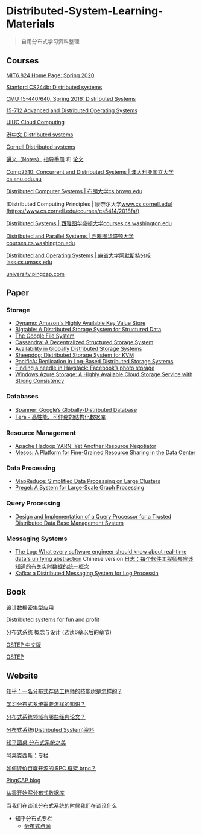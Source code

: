 # Distributed-System-Learning-Materials

> 自用分布式学习资料整理

## Courses

[MIT6.824 Home Page: Spring 2020](https://pdos.csail.mit.edu/6.824/)

[Stanford CS244b: Distributed systems](http://www.scs.stanford.edu/14au-cs244b/)

[CMU 15-440/640, Spring 2016: Distributed Systems](http://www.andrew.cmu.edu/course/15-440/)

[15-712 Advanced and Distributed Operating Systems](http://www.cs.cmu.edu/afs/cs.cmu.edu/academic/class/15712-s12/www/)

[UIUC Cloud Computing](https://www.coursera.org/specializations/cloud-computing)

[港中文 Distributed systems](https://www.bilibili.com/video/BV1L741157c9?from=search&seid=6890255481043111568)

[Cornell Distributed systems](http://www.cs.cornell.edu/courses/cs5414/2018fa/)

[讲义（Notes）](https://lass.cs.umass.edu/~shenoy/courses/spring19/lectures.html) [指导手册](https://courses.cs.washington.edu/courses/csep552/18wi/papers/google-intro.pdf) 和 [论文](https://www.cs.cornell.edu/courses/cs5414/2017fa/papers/p549-halpern.pdf) 

[Comp2310: Concurrent and Distributed Systems | 澳大利亚国立大学​cs.anu.edu.au](https://cs.anu.edu.au/courses/comp2310/index.html)

[Distributed Computer Systems | 布朗大学​cs.brown.edu](https://cs.brown.edu/courses/cs138/s16/syllabus.html)

[Distributed Computing Principles | 康奈尔大学​www.cs.cornell.edu](https://www.cs.cornell.edu/courses/cs5414/2018fa/)

[Distributed Systems | 西雅图华盛顿大学​courses.cs.washington.edu](https://courses.cs.washington.edu/courses/csep552/)

[Distributed and Parallel Systems | 西雅图华盛顿大学​courses.cs.washington.edu](https://courses.cs.washington.edu/courses/cse552/)

[Distributed and Operating Systems | 麻省大学阿默斯特分校lass.cs.umass.edu](http://lass.cs.umass.edu/~shenoy/courses/spring19/lectures.html)

[university.pingcap.com](https://university.pingcap.com/talent-plan/)

## Paper

### Storage

- [Dynamo: Amazon's Highly Available Key Value Store](http://bnrg.eecs.berkeley.edu/~randy/Courses/CS294.F07/Dynamo.pdf)
- [Bigtable: A Distributed Storage System for Structured Data](http://static.googleusercontent.com/media/research.google.com/en//archive/bigtable-osdi06.pdf)
- [The Google File System](http://static.googleusercontent.com/external_content/untrusted_dlcp/research.google.com/en/us/archive/gfs-sosp2003.pdf)
- [Cassandra: A Decentralized Structured Storage System](http://citeseerx.ist.psu.edu/viewdoc/download?doi=10.1.1.161.6751&rep=rep1&type=pdf)
- [Availability in Globally Distributed Storage Systems](http://static.googleusercontent.com/media/research.google.com/en/us/pubs/archive/36737.pdf)
- [Sheepdog: Distributed Storage System for KVM](https://github.com/ty4z2008/Qix/blob/master/ds.md)
- [PacificA: Replication in Log-Based Distributed Storage Systems](http://research.microsoft.com:8082/pubs/66814/tr-2008-25.pdf)
- [Finding a needle in Haystack: Facebook’s photo storage](https://www.usenix.org/legacy/event/osdi10/tech/full_papers/Beaver.pdf)
- [Windows Azure Storage: A Highly Available Cloud Storage Service with Strong Consistency](http://www-bcf.usc.edu/~minlanyu/teach/csci599-fall12/papers/11-calder.pdf)

### Databases

- [Spanner: Google’s Globally-Distributed Database](http://static.googleusercontent.com/media/research.google.com/zh-CN//archive/spanner-osdi2012.pdf)
- [Tera - 高性能、可伸缩的结构化数据库](https://github.com/ty4z2008/Qix/blob/master/ds.md)

### Resource Management

- [Apache Hadoop YARN: Yet Another Resource Negotiator](https://www.cse.ust.hk/~weiwa/teaching/Fall15-COMP6611B/reading_list/YARN.pdff)
- [Mesos: A Platform for Fine-Grained Resource Sharing in the Data Center](https://www.cs.berkeley.edu/~alig/papers/mesos.pdf)

### Data Processing

- [MapReduce: Simplified Data Processing on Large Clusters](https://static.googleusercontent.com/media/research.google.com/zh-CN//archive/mapreduce-osdi04.pdf)
- [Pregel: A System for Large-Scale Graph Processing](http://www.dcs.bbk.ac.uk/~dell/teaching/cc/paper/sigmod10/p135-malewicz.pdf)

### Query Processing

- [Design and Implementation of a Query Processor for a Trusted Distributed Data Base Management System](http://www.utdallas.edu/~bxt043000/Publications/Journal-Papers/DAS/J16_Design_and_Implementation_of_a_Distributed_Query_Processor.pdf)

### Messaging Systems

- [The Log: What every software engineer should know about real-time data's unifying abstraction](https://engineering.linkedin.com/distributed-systems/log-what-every-software-engineer-should-know-about-real-time-datas-unifying)
  Chinese version [日志：每个软件工程师都应该知道的有关实时数据的统一概念](http://www.oschina.net/translate/log-what-every-software-engineer-should-know-about-real-time-datas-unifying?lang=chs&page=1#)
- [Kafka: a Distributed Messaging System for Log Processin](http://notes.stephenholiday.com/Kafka.pdf)

## Book

[设计数据密集型应用](https://github.com/Vonng/ddia)

[Distributed systems for fun and profit](http://book.mixu.net/distsys/)

分布式系统 概念与设计 (选读6章以后的章节)

[OSTEP 中文版](https://github.com/remzi-arpacidusseau/ostep-translations/tree/master/chinese)

[OSTEP](http://pages.cs.wisc.edu/~remzi/OSTEP/)

## Website

[知乎：一名分布式存储工程师的技能树是怎样的？](https://www.zhihu.com/question/43687427)

[学习分布式系统需要怎样的知识？](https://www.zhihu.com/question/23645117)

[分布式系统领域有哪些经典论文？](https://www.zhihu.com/question/30026369)

[分布式系统(Distributed System)资料](https://gist.github.com/zjhiphop/c4861a6f586e3fdb2379#file-md)

[知乎圆桌 分布式系统之美](https://www.zhihu.com/roundtable/fenbushixitongzhimei)

[阿莱克西斯：专栏](https://zhuanlan.zhihu.com/p/77677075)

[如何评价百度开源的 RPC 框架 brpc？](https://www.zhihu.com/question/65370268/answer/231801580)

[PingCAP blog](https://github.com/pingcap/blog-cn)

[从零开始写分布式数据库](https://github.com/ngaut/builddatabase)

[当我们在谈论分布式系统的时候我们在谈论什么](http://blog.ivanyang.me/distributedsystem/2016/03/06/whatwetalkaboutwhenwetalkaboutds)

- 知乎分布式专栏
  - [分布式点滴](https://www.zhihu.com/column/learn-distributed-system)


